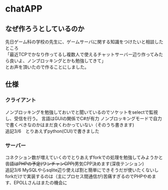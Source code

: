 # chatAPP

## なぜ作ろうとしているのか
先日ゲーム科の学校の先生に、ゲームサーバに関する知識をつけたいと相談したところ  
「最近TCPでかなり作ってるし複数人で使えるチャットサーバー辺り作ってみたら良いよ、ノンブロッキングとかも勉強してきて」  
とお声を頂いたので作ることにしました。  

## 仕様
### クライアント
ノンブロッキングを勉強しておいでと聞いているのでソケットをselectで監視し、受信を行う。
言語はGUIの関係でC#が有力
ノンブロッキングモードで自力で書くべきなのかはまだ良くわかっていない（そのうち書きます)  
追記3/6　とりあえずpython(CUI)で書きました

### サーバー
コネクション数が増えていくのでとりあえずforkでの処理を勉強してみようかと  
~~言語はPHPの予定(ワンチャンCPP)~~男気CPP決めます(深夜テンション)  
追記3/6  MySQLやらsqlite辺り使えば割と簡単にできそうだが使いたくないしforkだけで実装するのは（主にプロセス間通信が)苦痛すぎるのでPHPやめます、EPOLLさんはまたの機会に
